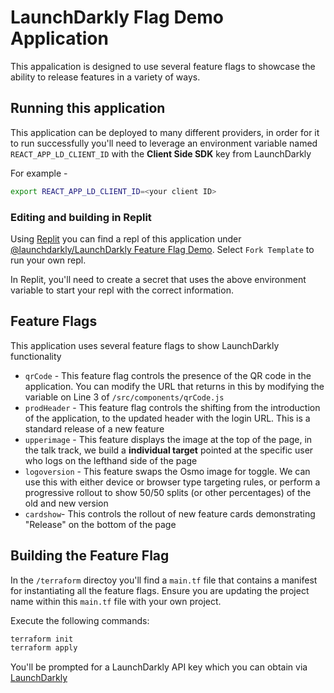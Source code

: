 # LaunchDarkly Flag Demo Application 

This appalication is designed to use several feature flags to showcase the ability to release features in a variety of ways. 

## Running this application 

This application can be deployed to many different providers, in order for it to run successfully you'll need to leverage an environment variable named `REACT_APP_LD_CLIENT_ID` with the **Client Side SDK** key from LaunchDarkly 

For example - 

```bash
export REACT_APP_LD_CLIENT_ID=<your client ID>
```

### Editing and building in Replit

Using [Replit](https://www.replit.com) you can find a repl of this application under [@launchdarkly/LaunchDarkly Feature Flag Demo](https://replit.com/@LaunchDarkly/LaunchDarkly-Feature-Flag-Demo?v=1). Select `Fork Template` to run your own repl. 

In Replit, you'll need to create a secret that uses the above environment variable to start your repl with the correct information. 

## Feature Flags 

This application uses several feature flags to show LaunchDarkly functionality 

* `qrCode` - This feature flag controls the presence of the QR code in the application. You can modify the URL that returns in this by modifying the variable on Line 3 of `/src/components/qrCode.js`
* `prodHeader` - This feature flag controls the shifting from the introduction of the application, to the updated header with the login URL. This is a standard release of a new feature 
* `upperimage` - This feature displays the image at the top of the page, in the talk track, we build a **individual target** pointed at the specific user who logs on the lefthand side of the page 
* `logoversion` - This feature swaps the Osmo image for toggle. We can use this with either device or browser type targeting rules, or perform a progressive rollout to show 50/50 splits (or other percentages) of the old and new version 
* `cardshow`- This controls the rollout of new feature cards demonstrating "Release" on the bottom of the page

## Building the Feature Flag 

In the `/terraform` directoy you'll find a `main.tf` file that contains a manifest for instantiating all the feature flags. Ensure you are updating the project name within this `main.tf` file with your own project. 

Execute the following commands: 

```bash
terraform init 
terraform apply 
```

You'll be prompted for a LaunchDarkly API key which you can obtain via [LaunchDarkly](https://app.launchdarkly.com)
